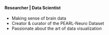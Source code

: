 #### Researcher | Data Scientist

- Making sense of brain data
- Creator & curator of the PEARL-Neuro Dataset 
- Passionate about the art of data visualization
